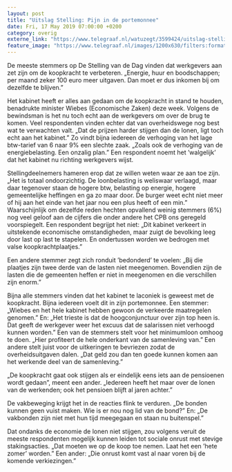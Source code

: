 ```yaml
---
layout: post
title: "Uitslag Stelling: Pijn in de portemonnee"
date: Fri, 17 May 2019 07:00:00 +0200
category: overig
externe_link: "https://www.telegraaf.nl/watuzegt/3599424/uitslag-stelling-pijn-in-de-portemonnee"
feature_image: "https://www.telegraaf.nl/images/1200x630/filters:format(jpeg):quality(80)/cdn-kiosk-api.telegraaf.nl/42d641d4-77eb-11e9-b1cd-02c309bc01c1.jpg"
---
```


<p class="intro">De meeste stemmers op De Stelling van de Dag vinden dat werkgevers aan zet zijn om de koopkracht te verbeteren. „Energie, huur en boodschappen; per maand zeker 100 euro meer uitgaven. Dan moet er dus inkomen bíj om dezelfde te blijven.”</p> <p>Het kabinet heeft er alles aan gedaan om de koopkracht in stand te houden, benadrukte minister Wiebes (Economische Zaken) deze week. Volgens de bewindsman is het nu toch echt aan de werkgevers om over de brug te komen. Veel respondenten vinden echter dat van overheidswege nog best wat te verwachten valt. „Dat de prijzen harder stijgen dan de lonen, ligt toch echt aan het kabinet.” Zo vindt bijna iedereen de verhoging van het lage btw-tarief van 6 naar 9% een slechte zaak. „Zoals ook de verhoging van de energiebelasting. Een onzalig plan.” Een respondent noemt het ’walgelijk’ dat het kabinet nu richting werkgevers wijst.</p><p>Stellingdeelnemers hameren erop dat ze willen weten waar ze aan toe zijn. „Het is totaal ondoorzichtig. De loonbelasting is weliswaar verlaagd, maar daar tegenover staan de hogere btw, belasting op energie, hogere gemeentelijke heffingen en ga zo maar door. De burger weet echt niet meer of hij aan het einde van het jaar nou een plus heeft of een min.” Waarschijnlijk om dezelfde reden hechten opvallend weinig stemmers (6%) nog veel geloof aan de cijfers die onder andere het CPB ons geregeld voorspiegelt. Een respondent begrijpt het niet: „Dit kabinet verkeert in uitstekende economische omstandigheden, maar zuigt de bevolking leeg door last op last te stapelen. En ondertussen worden we bedrogen met valse koopkrachtplaatjes.”</p><p>Een andere stemmer zegt zich ronduit ’bedonderd’ te voelen: „Bij die plaatjes zijn twee derde van de lasten niet meegenomen. Bovendien zijn de lasten die de gemeenten heffen er niet in meegenomen en die verschillen zijn enorm.”</p><p>Bijna alle stemmers vinden dat het kabinet te laconiek is geweest met de koopkracht. Bijna iedereen voelt dit in zijn portemonnee. Een stemmer: „Wiebes en het hele kabinet hebben gewoon de verkeerde maatregelen genomen.” En: „Het trieste is dat de hoogconjunctuur over zijn top heen is. Dat geeft de werkgever weer het excuus dat de salarissen niet verhoogd kunnen worden.”  Een van de stemmers stelt voor het minimumloon omhoog te doen. „Hier profiteert de hele onderkant van de samenleving van.” Een andere stelt juist voor de uitkeringen te bevriezen zodat de overheidsuitgaven dalen. „Dat geld zou dan ten goede kunnen komen aan het werkende deel van de samenleving.”</p><p>„De koopkracht gaat ook stijgen als er eindelijk eens iets aan de pensioenen wordt gedaan”, meent een ander. „Iedereen heeft het maar over de lonen van de werkenden; ook het pensioen blijft al jaren achter.”</p><p>De vakbeweging krijgt het in de reacties flink te verduren. „De bonden kunnen geen vuist maken. Wie is er nou nog lid van de bond?” En: „De vakbonden zijn niet met hun tijd meegegaan en staan nu buitenspel.”</p><p>Dat ondanks de economie de lonen niet stijgen, zou volgens veruit de meeste respondenten mogelijk kunnen leiden tot sociale onrust met stevige stakingsacties. „Dat moeten we op de koop toe nemen. Laat het een ’hete zomer’ worden.” Een ander: „Die onrust komt vast al naar voren bij de komende verkiezingen.”</p>
